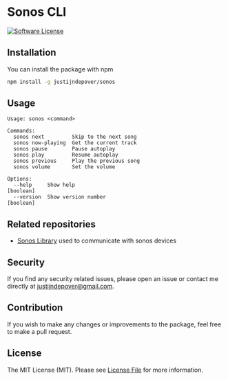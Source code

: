 # Sonos CLI

[![Software License](https://img.shields.io/badge/license-MIT-brightgreen.svg?style=flat-square)](LICENSE.md)

## Installation
You can install the package with npm
```sh
npm install -g justijndepover/sonos
```

## Usage
```
Usage: sonos <command>

Commands:
  sonos next         Skip to the next song
  sonos now-playing  Get the current track
  sonos pause        Pause autoplay
  sonos play         Resume autoplay
  sonos previous     Play the previous song
  sonos volume       Set the volume

Options:
  --help     Show help                                                 [boolean]
  --version  Show version number                                       [boolean]
```

## Related repositories
- [Sonos Library](https://github.com/bencevans/node-sonos) used to communicate with sonos devices

## Security
If you find any security related issues, please open an issue or contact me directly at [justijndepover@gmail.com](justijndepover@gmail.com).

## Contribution
If you wish to make any changes or improvements to the package, feel free to make a pull request.

## License
The MIT License (MIT). Please see [License File](LICENSE.md) for more information.